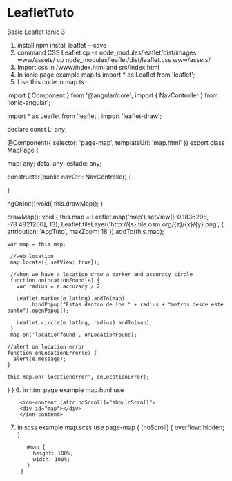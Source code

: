 # LeafletTuto
Basic Leaflet Ionic 3

1. install
        npm install leaflet --save
2. command CSS Leaflet
cp -a node_modules/leaflet/dist/images www/assets/
cp node_modules/leaflet/dist/leaflet.css www/assets/
3. Import css in /www/index.html and src/index.html
            <link href="build/main.css" rel="stylesheet"> 
            <link href="assets/leaflet.css" rel="stylesheet"> 
4. In ionic page example map.ts
            import * as Leaflet from 'leaflet';
5. Use this code in map.ts

import { Component } from '@angular/core';
import { NavController } from 'ionic-angular';

import * as Leaflet from 'leaflet';
import 'leaflet-draw';

declare const L: any; 

@Component({
  selector: 'page-map',
  templateUrl: 'map.html'
})
export class MapPage {

map: any;
data: any;
estado: any;

  constructor(public navCtrl: NavController) {

  }

  ngOnInit():void{
    this.drawMap();
  }

  drawMap(): void {
    this.map = Leaflet.map('map').setView([-0.1836298, -78.4821206], 13);
    Leaflet.tileLayer('http://{s}.tile.osm.org/{z}/{x}/{y}.png', {
      attribution: 'AppTuto',
      maxZoom: 18
    }).addTo(this.map);

  
    var map = this.map;

     //web location
     map.locate({ setView: true});

     //when we have a location draw a marker and accuracy circle
     function onLocationFound(e) {
       var radius = e.accuracy / 2;
 
       Leaflet.marker(e.latlng).addTo(map)
           .bindPopup("Estás dentro de los " + radius + "metros desde este punto").openPopup();
 
       Leaflet.circle(e.latlng, radius).addTo(map);
     }
     map.on('locationfound', onLocationFound);

    //alert on location error
    function onLocationError(e) {
      alert(e.message);
    }

    this.map.on('locationerror', onLocationError);
  }
}
6. in html page example map.html use

        <ion-content [attr.noScroll]="shouldScroll">
        <div id="map"></div>
        </ion-content>

7. in scss example map.scss use
        page-map {
          [noScroll] {
            overflow: hidden;
          }

          #map {
            height: 100%;
            width: 100%;
          }
        }



